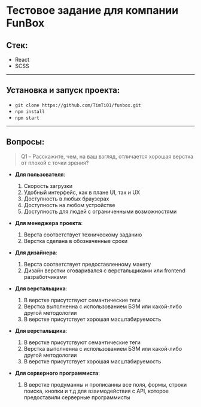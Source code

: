 # Тестовое задание для  компании FunBox

## Стек:
* React
* SCSS
---
## Установка и запуск проекта:
* `git clone https://github.com/TimTi01/funbox.git`
* `npm install`
* `npm start`
---

## Вопросы:

> Q1 - Расскажите, чем, на ваш взгляд, отличается хорошая верстка от плохой с точки зрения?

* **Для пользователя**: 
    
    1. Скорость загрузки
    2. Удобный интерфейс, как в плане UI, так и UX
    3. Доступность в любых браузерах
    4. Доступность на любом устройстве
    4. Доступность для людей с ограниченными возможностями

* **Для менеджера проекта**: 
    
    1. Верста соответствует техническому заданию
    2. Верстка сделана в обозначенные сроки 

* **Для дизайнера**: 
    
    1. Верста соответствует предоставленному макету
    2. Дизайн верстки оговаривался с верстальщиками или frontend разработчиками

* **Для верстальщика**: 
    
    1. В верстке присутствуют семантические теги
    2. Верстка выполненна с использованием БЭМ или какой-либо другой методологии
    3. В верстке присутствует хорошая масштабируемость

* **Для верстальщика**: 
    
    1. В верстке присутствуют семантические теги
    2. Верстка выполненна с использованием БЭМ или какой-либо другой методологии
    3. В верстке присутствует хорошая масштабируемость
    
* **Для серверного программиста**: 
    
    1. В верстке продуманны и прописанны все поля, формы, строки поиска, кнопки и т.д для взаимодействия с API, которое предоставили серверные программисты  